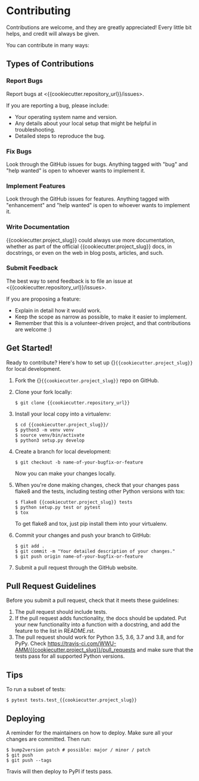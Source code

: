 ```{highlight} shell

```

# Contributing

Contributions are welcome, and they are greatly appreciated! Every little bit
helps, and credit will always be given.

You can contribute in many ways:

## Types of Contributions

### Report Bugs

Report bugs at <{{cookiecutter.repository_url}}/issues>.

If you are reporting a bug, please include:

* Your operating system name and version.
* Any details about your local setup that might be helpful in troubleshooting.
* Detailed steps to reproduce the bug.

### Fix Bugs

Look through the GitHub issues for bugs. Anything tagged with "bug" and "help
wanted" is open to whoever wants to implement it.

### Implement Features

Look through the GitHub issues for features. Anything tagged with "enhancement"
and "help wanted" is open to whoever wants to implement it.

### Write Documentation

{{cookiecutter.project_slug}} could always use more documentation, whether as part of the
official {{cookiecutter.project_slug}} docs, in docstrings, or even on the web in blog posts,
articles, and such.

### Submit Feedback

The best way to send feedback is to file an issue at <{{cookiecutter.repository_url}}/issues>.

If you are proposing a feature:

* Explain in detail how it would work.
* Keep the scope as narrow as possible, to make it easier to implement.
* Remember that this is a volunteer-driven project, and that contributions
  are welcome :)

## Get Started!

Ready to contribute? Here's how to set up {}`{{cookiecutter.project_slug}}` for local development.

1. Fork the {}`{{cookiecutter.project_slug}}` repo on GitHub.
2. Clone your fork locally:

   ```
   $ git clone {{cookiecutter.repository_url}}
   ```
3. Install your local copy into a virtualenv:

   ```
   $ cd {{cookiecutter.project_slug}}/
   $ python3 -m venv venv
   $ source venv/bin/activate
   $ python3 setup.py develop
   ```
4. Create a branch for local development:

   ```
   $ git checkout -b name-of-your-bugfix-or-feature
   ```

   Now you can make your changes locally.
5. When you're done making changes, check that your changes pass flake8 and the
   tests, including testing other Python versions with tox:

   ```
   $ flake8 {{cookiecutter.project_slug}} tests
   $ python setup.py test or pytest
   $ tox
   ```

   To get flake8 and tox, just pip install them into your virtualenv.
6. Commit your changes and push your branch to GitHub:

   ```
   $ git add .
   $ git commit -m "Your detailed description of your changes."
   $ git push origin name-of-your-bugfix-or-feature
   ```
7. Submit a pull request through the GitHub website.

## Pull Request Guidelines

Before you submit a pull request, check that it meets these guidelines:

1. The pull request should include tests.
2. If the pull request adds functionality, the docs should be updated. Put
   your new functionality into a function with a docstring, and add the
   feature to the list in README.rst.
3. The pull request should work for Python 3.5, 3.6, 3.7 and 3.8, and for PyPy. Check
   <https://travis-ci.com/WWU-AMM/{{cookiecutter.project_slug}}/pull_requests>
   and make sure that the tests pass for all supported Python versions.

## Tips

To run a subset of tests:

```
$ pytest tests.test_{{cookiecutter.project_slug}}
```

## Deploying

A reminder for the maintainers on how to deploy.
Make sure all your changes are committed.
Then run:

```
$ bump2version patch # possible: major / minor / patch
$ git push
$ git push --tags
```

Travis will then deploy to PyPI if tests pass.
